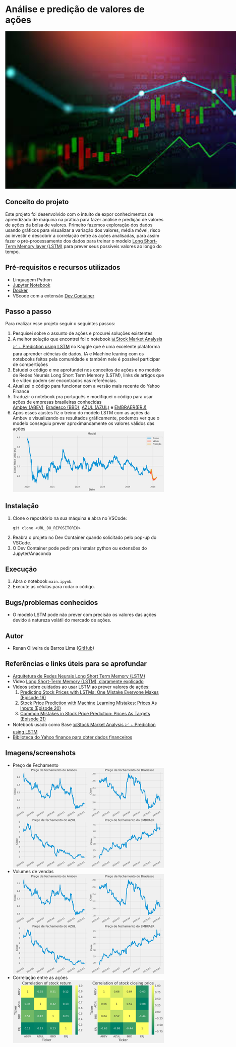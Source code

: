 # Análise e predição de valores de ações
<div style="width: 1000px; height: 500px;">
    <img src="images/capa.jpeg" alt="stock-market-1000x500.jpg" width="100%" height="100%"/>
</div>

## Conceito do projeto
Este projeto foi desenvolvido com o intuito de expor conhecimentos de aprendizado de máquina na prática para fazer análise e predição de valores de ações da bolsa de valores. Primeiro fazemos exploração dos dados usando gráficos para visualizar a variação dos valores, média móvel, risco ao investir e descobrir a correlação entre as ações analisadas, para assim fazer o pré-processamento dos dados para treinar o modelo [Long Short-Term Memory layer (LSTM)](https://keras.io/api/layers/recurrent_layers/lstm/) para prever seus possíveis valores ao longo do tempo.

## Pré-requisitos e recursos utilizados
- Linguagem Python
- [Jupyter Notebook](https://jupyter.org/)
- [Docker](https://www.docker.com/)
- VScode com a extensão [Dev Container](https://code.visualstudio.com/docs/devcontainers/containers)

## Passo a passo
Para realizar esse projeto seguir o seguintes passos:

1. Pesquisei sobre o assunto de ações e procurei soluções existentes
2. A melhor solução que encontrei foi o notebook [📊Stock Market Analysis 📈 + Prediction using LSTM](https://www.kaggle.com/code/faressayah/stock-market-analysis-prediction-using-lstm) no Kaggle que é uma excelente plataforma para aprender ciências de dados, IA e Machine leaning com os notebooks feitos pela comunidade e também nele é possível participar de compertições
3. Estudei o código e me aprofundei nos conceitos de ações e no modelo de Redes Neurais Long Short Term Memory (LSTM), links de artigos que li e vídeo podem ser encontrados nas referências.
4. Atualizei o código para funcionar com a versão mais recente do Yahoo Finance
5. Traduzir o notebook pra português e modifiquei o código para usar ações de empresas brasileiras conhecidas  
[Ambev (ABEV)](https://finance.yahoo.com/quote/ABEV/), [Bradesco (BBD)](https://finance.yahoo.com/quote/BBD/), [AZUL (AZUL)](https://finance.yahoo.com/quote/AZUL/) e [EMBRAER(ERJ)](https://finance.yahoo.com/quote/ERJ/)
6. Após esses ajustes fiz o treino do modelo LSTM com as ações da Ambev e visualizando os resultados gráficamente, podemos ver que o modelo conseguiu prever aproximandamente os valores válidos das ações
![Imagem](images/ambev-resultado-predicao.png)

## Instalação
1. Clone o repositório na sua máquina e abra no VSCode:
   ```
   git clone <URL_DO_REPOSITORIO>
   ```
2. Reabra o projeto no Dev Container quando solicitado pelo pop-up do VSCode.
3. O Dev Container pode pedir pra instalar python ou extensões do Jupyter/Anaconda

## Execução
1. Abra o notebook `main.ipynb`.
2. Execute as células para rodar o código.

## Bugs/problemas conhecidos
- O modelo LSTM pode não prever com precisão os valores das ações devido à natureza volátil do mercado de ações.

## Autor
* Renan Oliveira de Barros Lima ([GitHub](https://github.com/Renan04lima))

## Referências e links úteis para se aprofundar
- [Arquitetura de Redes Neurais Long Short Term Memory (LSTM)](https://www.deeplearningbook.com.br/arquitetura-de-redes-neurais-long-short-term-memory/)
- Vídeo [Long Short-Term Memory (LSTM), claramente explicado](https://www.youtube.com/watch?v=YCzL96nL7j0)
- Vídeos sobre cuidados ao usar LSTM ao prever valores de ações:
  1. [Predicting Stock Prices with LSTMs: One Mistake Everyone Makes (Episode 16)](https://www.youtube.com/watch?v=Vfx1L2jh2Ng)
  2. [Stock Price Prediction with Machine Learning Mistakes: Prices As Inputs (Episode 20)](https://www.youtube.com/watch?v=aIklUbW0UWI)
  3. [Common Mistakes in Stock Price Prediction: Prices As Targets (Episode 21)](https://www.youtube.com/watch?v=xOcyV5Q2G5I)
- Notebook usado como Base [📊Stock Market Analysis 📈 + Prediction using LSTM](https://www.kaggle.com/code/faressayah/stock-market-analysis-prediction-using-lstm)
- [Biblioteca do Yahoo finance para obter dados financeiros](https://aroussi.com/post/python-yahoo-finance)

## Imagens/screenshots

- Preço de Fechamento
![Imagem](images/preco-fechamento.png)
- Volumes de vendas
![Imagem](images/preco-fechamento.png)
- Correlação entre as ações
![Imagem](images/correlacao-entre-as-acoes.png)
